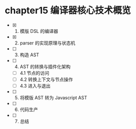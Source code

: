 # chapter15 编译器核心技术概览

- [x] 1. 模版 DSL 的编译器
- [x] 2. parser 的实现原理与状态机
- [ ] 3. 构造 AST
- [ ] 4. AST 的转换与插件化架构
  - [ ] 4.1 节点的访问
  - [ ] 4.2 转换上下文与节点操作
  - [ ] 4.3 进入与退出
- [ ] 5. 将模版 AST 转为 Javascript AST
- [ ] 6. 代码生产
- [ ] 7. 总结